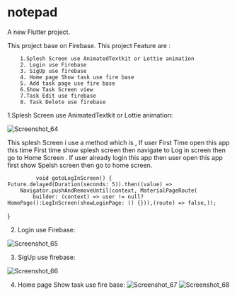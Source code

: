 # notepad

A new Flutter project.

This project base on Firebase. 
This project Feature are :

		1.Splesh Screen use AnimatedTextkit or Lottie animation
		2. Login use Firebase
		3. SigUp use firebase
		4. Home page Show task use fire base
		5. Add task page use fire base
		6.Show Task Screen view
		7.Task Edit use firebase
		8. Task Delete use firebase

  
1.Splesh Screen use AnimatedTextkit or Lottie animation:

 ![Screenshot_64](https://github.com/riShad241/Notepad/assets/106663161/947753d3-4b2c-4f1e-add0-11dc88b9d230)
  
This splesh Screen i use a method which is , If user First Time open this app this time First time show splesh screen then navigate to Log in screen then go to Home Screen . If user already login this app then user open this app first show Spelsh screen then go to home screen.

			 void gotoLogInScreen() {
    Future.delayed(Duration(seconds: 5)).then((value) =>
        Navigator.pushAndRemoveUntil(context, MaterialPageRoute(
            builder: (context) => user != null? HomePage():LogInScreen(showLoginPage: () {})),(route) => false,));
  }

 2. Login use Firebase:
    
![Screenshot_65](https://github.com/riShad241/Notepad/assets/106663161/a7ae5621-fb11-40c6-bc2c-0ec747e3395e)

3. SigUp use firebase:
   
![Screenshot_66](https://github.com/riShad241/Notepad/assets/106663161/ef18f3eb-560f-4688-98f7-f9bd790a499f)

4. Home page Show task use fire base:
	![Screenshot_67](https://github.com/riShad241/Notepad/assets/106663161/499e4fe7-679d-45c3-9af6-fc6a3c59fb67)
	![Screenshot_68](https://github.com/riShad241/Notepad/assets/106663161/4c018a31-c4e8-448e-bd89-fe6d92c79086)



